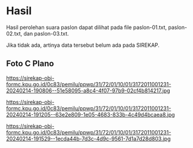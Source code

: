 # Hasil

Hasil perolehan suara paslon dapat dilihat pada file paslon-01.txt, paslon-02.txt, dan paslon-03.txt.

Jika tidak ada, artinya data tersebut belum ada pada SIREKAP.

## Foto C Plano

https://sirekap-obj-formc.kpu.go.id/0c83/pemilu/ppwp/31/72/01/10/01/3172011001231-20240214-190806--51e58095-a8c4-4f07-97b9-02cf4b814217.jpg

https://sirekap-obj-formc.kpu.go.id/0c83/pemilu/ppwp/31/72/01/10/01/3172011001231-20240214-191205--63e2e809-1e05-4683-833b-4c49d4bcaea8.jpg

https://sirekap-obj-formc.kpu.go.id/0c83/pemilu/ppwp/31/72/01/10/01/3172011001231-20240214-191529--1ecda44b-7d3c-4d9c-9561-7d1a7d28d803.jpg
